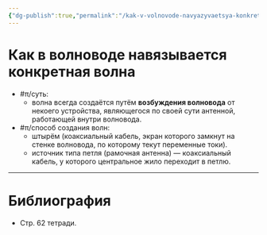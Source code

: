```yaml
---
{"dg-publish":true,"permalink":"/kak-v-volnovode-navyazyvaetsya-konkretnaya-volna/","dgHomeLink":true,"dgPassFrontmatter":false}
---
```



# Как в волноводе навязывается конкретная волна

- #π/суть:
	- волна всегда создаётся путём **возбуждения волновода** от некоего устройства, являющегося по своей сути антенной, работающей внутри волновода.
- #π/способ создания волн:
	- штырём (коаксиальный кабель, экран которого замкнут на стенке волновода, по которому текут переменные токи).
	- источник типа петля (рамочная антенна) — коаксиальный кабель, у которого центральное жило переходит в петлю.

---

# Библиография

- Стр. 62 тетради.
